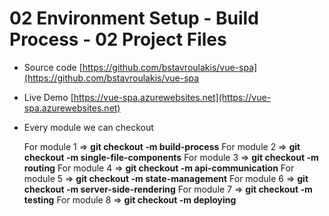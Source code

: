 # 02 Environment Setup - Build Process - 02 Project Files

- Source code [https://github.com/bstavroulakis/vue-spa](https://github.com/bstavroulakis/vue-spa
- Live Demo [https://vue-spa.azurewebsites.net](https://vue-spa.azurewebsites.net)
- Every module we can checkout

   For module 1 => **git checkout -m build-process**
   For module 2 => **git checkout -m single-file-components**
   For module 3 => **git checkout -m routing**
   For module 4 => **git checkout -m api-communication**
   For module 5 => **git checkout -m state-management**
   For module 6 => **git checkout -m server-side-rendering**
   For module 7 => **git checkout -m testing**
   For module 8 => **git checkout -m deploying**